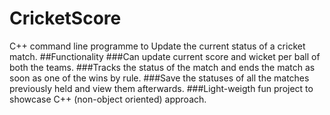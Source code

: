 # CricketScore
C++ command line programme to Update the current status of a cricket match.
##Functionality
###Can update current score and wicket per ball of both the teams.
###Tracks the status of the match and ends the match as soon as one of the wins by rule.
###Save the statuses of all the matches previously held and view them afterwards.
###Light-weigth fun project to showcase C++ (non-object oriented) approach.
